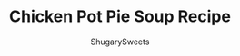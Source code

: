 ---
layout: ../../layouts/MarkdownPostLayout.astro
title: Chicken Pot Pie Soup Recipe
author: ShugarySweets
pubDate: 2019-01-04
description: "Need a quick and easy dinner idea? Try making some Chicken Pot Pie Soup. Use Pillsbury Pie Crust to make the crust on top, saves time and tastes delicious!"
image_url: https://www.shugarysweets.com/wp-content/uploads/2019/01/chicken-pot-pie-soup-22.jpg
tags: ["Soups and Stews","American"]
calories: 484
protein: 20
carbohydrates: 19
fats: 37
fiber: 2
ingredients: ["2 cups chicken, cooked and diced","3 Tablespoons unsalted butter","1/2 yellow onion, diced","3 celery stalks, diced","1 cup fresh broccoli florets, chopped","1/4 cup all purpose flour","3/4 cup chicken broth","1 cup heavy cream","1 cup milk (I used skim)","pinch of crushed red pepper flakes","1 teaspoon kosher salt","1/2 teaspoon ground black pepper","1 cup cheddar cheese, shredded","1/2 package pie crust (I used Pillsbury), thawed"]
serves: 6
time: "29 minutes"
prepTime: "10 minutes"
instructions: ["In a large pot, melt butter over medium high heat. Add onions, celery and broccoli and cook to soften about 3-5 minutes. Sprinkle with flour and cook an additional minute, stirring constantly. Slowly add broth, milk, cream, red pepper flakes, salt and pepper. Use a whisk to combine, then add in cooked chicken. Heat over medium heat until warm, about 10-15 minutes.","To make crust strips, unroll thawed pie crust (for one crust). Cut into strips and lay on parchment paper lined baking sheet. Bake in a 450 degree oven for 6-8 minutes, until browned. Remove from oven.","To assemble, Pour soup into individual ramekins and top with shredded cheese and pieces of pie crust strips. ENJOY!"]
nutrition: ["484 calories","19 grams carbohydrates","125 milligrams cholesterol","37 grams fat","2 grams fiber","20 grams protein","20 grams saturated fat","779 milligrams sodium","3 grams sugar","1 grams trans fat","14 grams unsaturated fat"]
---